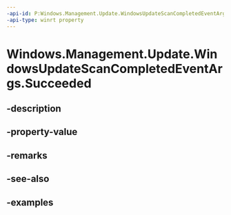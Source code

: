 ```yaml
---
-api-id: P:Windows.Management.Update.WindowsUpdateScanCompletedEventArgs.Succeeded
-api-type: winrt property
---
```


# Windows.Management.Update.WindowsUpdateScanCompletedEventArgs.Succeeded

<!--
public bool Succeeded { get; }
-->


## -description

## -property-value

## -remarks

## -see-also

## -examples



